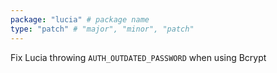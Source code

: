 ```yaml
---
package: "lucia" # package name
type: "patch" # "major", "minor", "patch"
---
```


Fix Lucia throwing `AUTH_OUTDATED_PASSWORD` when using Bcrypt